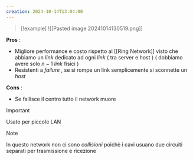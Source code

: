 ```yaml
---
creation: 2024-10-14T13:04:00
---
```

>[!example] 
>![[Pasted image 20241014130519.png]]

**Pros** :
+ Migliore performance e costo rispetto al [[Ring Network]] visto che abbiamo un *link* dedicato ad ogni *link* ( tra server e host ) ( dobbiamo avere solo $n-1$ *link* fisici )
+ Resistenti a *failure* , se si rompe un link semplicemente si sconnette un *host* 

**Cons** : 
+ Se fallisce il centro tutto il network muore

>[!important]
>Usato per piccole LAN
>

>[!note] 
>In questo network non ci sono *collisioni* poichè i cavi usuano due circuiti separati per trasmissione e ricezione 